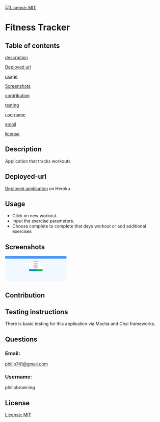 [![License: MIT](https://img.shields.io/badge/License-MIT-yellow.svg)](https://opensource.org/licenses/MIT)
   # Fitness Tracker
   ## Table of contents     
   [description](#description)

[Deployed url](#Deployed-url)

[usage](#usage)

[Screenshots](#Screenshots)

[contribution](#contribution)

[testing](#testing)

[username](#username)

[email](#email)

[license](#license)

   ## Description
   Application that tracks workouts   

   ## Deployed-url
   
   [Deployed application](https://pbrownin-fitness-tracker.herokuapp.com/) on Heroku
    
   ## Usage

   * Click on new workout. 
   * Input the exercise parameters. 
   * Choose complete to complete that days workout or add additional exercises 

   ## Screenshots

   <img src="./images/finished_workout.png" alt="finished workout picture" width="200"/>

   ## Contribution
   
   ## Testing instructions
   There is basic testing for this application via Mocha and Chai frameworks.

   ## Questions
   
   ### Email:
   philip741@gmail.com
   
   ### Username:
   philipbrowning
   
   ## License
   [License: MIT](https://opensource.org/licenses/MIT)
  